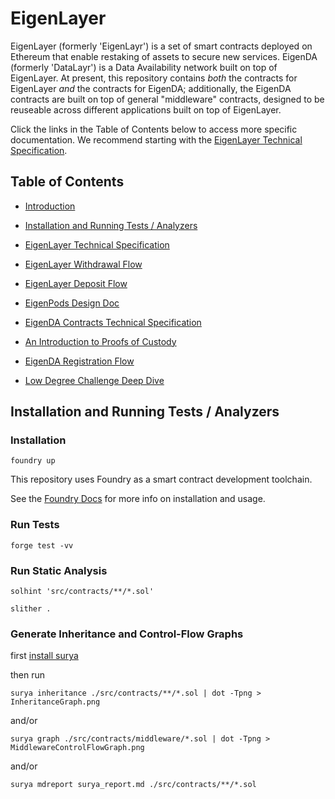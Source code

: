 <a name="introduction"/></a>
# EigenLayer
EigenLayer (formerly 'EigenLayr') is a set of smart contracts deployed on Ethereum that enable restaking of assets to secure new services.
EigenDA (formerly 'DataLayr') is a Data Availability network built on top of EigenLayer.
At present, this repository contains *both* the contracts for EigenLayer *and* the contracts for EigenDA; additionally, the EigenDA contracts are built on top of general "middleware" contracts, designed to be reuseable across different applications built on top of EigenLayer.

Click the links in the Table of Contents below to access more specific documentation. We recommend starting with the [EigenLayer Technical Specification](docs/EigenLayer-tech-spec.md).

## Table of Contents  
* [Introduction](#introduction)
* [Installation and Running Tests / Analyzers](#installation)
* [EigenLayer Technical Specification](docs/EigenLayer-tech-spec.md)
* [EigenLayer Withdrawal Flow](docs/EigenLayer-withdrawal-flow.md)
* [EigenLayer Deposit Flow](docs/EigenLayer-deposit-flow.md)
* [EigenPods Design Doc](docs/EigenPods.md)

* [EigenDA Contracts Technical Specification](docs/EigenDA-contracts-tech-spec.md)
* [An Introduction to Proofs of Custody](docs/Proofs-of-Custody.md)
* [EigenDA Registration Flow](docs/DataLayr-registration-flow.md)
* [Low Degree Challenge Deep Dive](docs/LowDegreenessChallenge-overview.md)

<a name="installation"/></a>
## Installation and Running Tests / Analyzers

### Installation

`foundry up`

This repository uses Foundry as a smart contract development toolchain.

See the [Foundry Docs](https://book.getfoundry.sh/) for more info on installation and usage.

### Run Tests

`forge test -vv`

### Run Static Analysis

`solhint 'src/contracts/**/*.sol'`

`slither .`

### Generate Inheritance and Control-Flow Graphs

first [install surya](https://github.com/ConsenSys/surya/)

then run

`surya inheritance ./src/contracts/**/*.sol | dot -Tpng > InheritanceGraph.png`

and/or

`surya graph ./src/contracts/middleware/*.sol | dot -Tpng > MiddlewareControlFlowGraph.png`

and/or

`surya mdreport surya_report.md ./src/contracts/**/*.sol`
